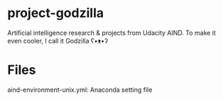 # project-godzilla
Artificial intelligence research &amp; projects from Udacity AIND. To make it even cooler, I call it Godzilla ʕ•ᴥ•ʔ
# Files
aind-environment-unix.yml: Anaconda setting file